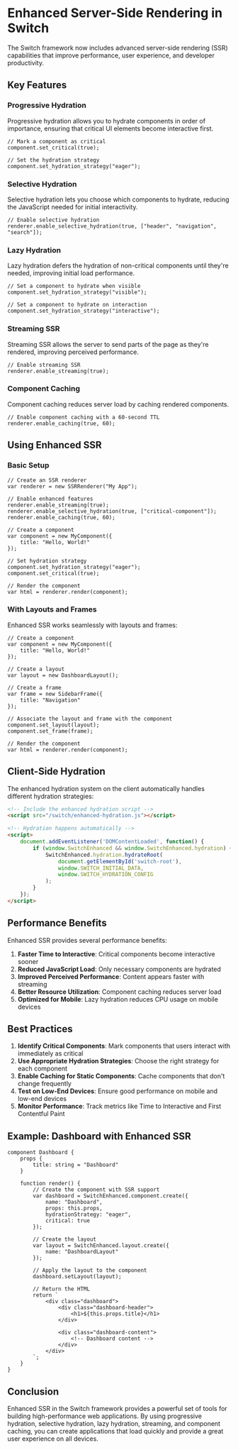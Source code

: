 # Enhanced Server-Side Rendering in Switch

The Switch framework now includes advanced server-side rendering (SSR) capabilities that improve performance, user experience, and developer productivity.

## Key Features

### Progressive Hydration

Progressive hydration allows you to hydrate components in order of importance, ensuring that critical UI elements become interactive first.

```mono
// Mark a component as critical
component.set_critical(true);

// Set the hydration strategy
component.set_hydration_strategy("eager");
```

### Selective Hydration

Selective hydration lets you choose which components to hydrate, reducing the JavaScript needed for initial interactivity.

```mono
// Enable selective hydration
renderer.enable_selective_hydration(true, ["header", "navigation", "search"]);
```

### Lazy Hydration

Lazy hydration defers the hydration of non-critical components until they're needed, improving initial load performance.

```mono
// Set a component to hydrate when visible
component.set_hydration_strategy("visible");

// Set a component to hydrate on interaction
component.set_hydration_strategy("interactive");
```

### Streaming SSR

Streaming SSR allows the server to send parts of the page as they're rendered, improving perceived performance.

```mono
// Enable streaming SSR
renderer.enable_streaming(true);
```

### Component Caching

Component caching reduces server load by caching rendered components.

```mono
// Enable component caching with a 60-second TTL
renderer.enable_caching(true, 60);
```

## Using Enhanced SSR

### Basic Setup

```mono
// Create an SSR renderer
var renderer = new SSRRenderer("My App");

// Enable enhanced features
renderer.enable_streaming(true);
renderer.enable_selective_hydration(true, ["critical-component"]);
renderer.enable_caching(true, 60);

// Create a component
var component = new MyComponent({
    title: "Hello, World!"
});

// Set hydration strategy
component.set_hydration_strategy("eager");
component.set_critical(true);

// Render the component
var html = renderer.render(component);
```

### With Layouts and Frames

Enhanced SSR works seamlessly with layouts and frames:

```mono
// Create a component
var component = new MyComponent({
    title: "Hello, World!"
});

// Create a layout
var layout = new DashboardLayout();

// Create a frame
var frame = new SidebarFrame({
    title: "Navigation"
});

// Associate the layout and frame with the component
component.set_layout(layout);
component.set_frame(frame);

// Render the component
var html = renderer.render(component);
```

## Client-Side Hydration

The enhanced hydration system on the client automatically handles different hydration strategies:

```html
<!-- Include the enhanced hydration script -->
<script src="/switch/enhanced-hydration.js"></script>

<!-- Hydration happens automatically -->
<script>
    document.addEventListener('DOMContentLoaded', function() {
        if (window.SwitchEnhanced && window.SwitchEnhanced.hydration) {
            SwitchEnhanced.hydration.hydrateRoot(
                document.getElementById('switch-root'),
                window.SWITCH_INITIAL_DATA,
                window.SWITCH_HYDRATION_CONFIG
            );
        }
    });
</script>
```

## Performance Benefits

Enhanced SSR provides several performance benefits:

1. **Faster Time to Interactive**: Critical components become interactive sooner
2. **Reduced JavaScript Load**: Only necessary components are hydrated
3. **Improved Perceived Performance**: Content appears faster with streaming
4. **Better Resource Utilization**: Component caching reduces server load
5. **Optimized for Mobile**: Lazy hydration reduces CPU usage on mobile devices

## Best Practices

1. **Identify Critical Components**: Mark components that users interact with immediately as critical
2. **Use Appropriate Hydration Strategies**: Choose the right strategy for each component
3. **Enable Caching for Static Components**: Cache components that don't change frequently
4. **Test on Low-End Devices**: Ensure good performance on mobile and low-end devices
5. **Monitor Performance**: Track metrics like Time to Interactive and First Contentful Paint

## Example: Dashboard with Enhanced SSR

```mono
component Dashboard {
    props {
        title: string = "Dashboard"
    }
    
    function render() {
        // Create the component with SSR support
        var dashboard = SwitchEnhanced.component.create({
            name: "Dashboard",
            props: this.props,
            hydrationStrategy: "eager",
            critical: true
        });
        
        // Create the layout
        var layout = SwitchEnhanced.layout.create({
            name: "DashboardLayout"
        });
        
        // Apply the layout to the component
        dashboard.setLayout(layout);
        
        // Return the HTML
        return `
            <div class="dashboard">
                <div class="dashboard-header">
                    <h1>${this.props.title}</h1>
                </div>
                
                <div class="dashboard-content">
                    <!-- Dashboard content -->
                </div>
            </div>
        `;
    }
}
```

## Conclusion

Enhanced SSR in the Switch framework provides a powerful set of tools for building high-performance web applications. By using progressive hydration, selective hydration, lazy hydration, streaming, and component caching, you can create applications that load quickly and provide a great user experience on all devices.
